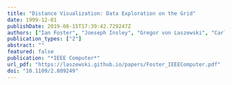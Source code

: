 ```yaml
---
title: "Distance Visualization: Data Exploration on the Grid"
date: 1999-12-01
publishDate: 2019-08-15T17:39:42.729247Z
authors: ["Ian Foster", "Joeseph Insley", "Gregor von Laszewski", "Carl Kesselman", "Marcus Thiebaux"]
publication_types: ["2"]
abstract: ""
featured: false
publication: "*IEEE Computer*"
url_pdf: "https://laszewski.github.io/papers/Foster_IEEEComputer.pdf"
doi: "10.1109/2.809249"
---
```


